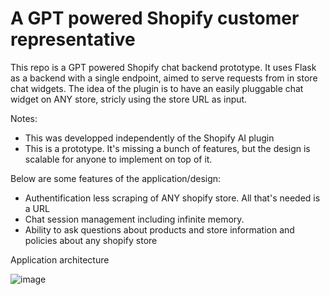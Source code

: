 # A GPT powered Shopify customer representative

This repo is a GPT powered Shopify chat backend prototype. It uses Flask as a backend with a single endpoint, aimed to serve requests from in store chat widgets. The idea of the plugin is to have an easily pluggable chat widget on ANY store, stricly using the store URL as input.

Notes:
- This was developped independently of the Shopify AI plugin
- This is a prototype. It's missing a bunch of features, but the design is scalable for anyone to implement on top of it.

Below are some features of the application/design:
- Authentification less scraping of ANY shopify store. All that's needed is a URL
- Chat session management including infinite memory.
- Ability to ask questions about products and store information and policies about any shopify store

Application architecture


![image](https://i.ibb.co/K9XjTKD/plugin-drawio.png)
